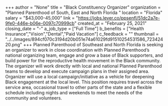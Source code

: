 +++
author = "None"
title = "Black Constituency Organizer"
organization = "Planned Parenthood of South, East and North Florida "
location = "Florida"
salary = "$43,000-45,000"
link = "https://jobs.lever.co/ppsenfl/51dc2a7e-9fe0-446e-b06e-0097c70999cb"
created_at = "February 25, 2021"
closing_date = "-"
a_job_type = ["Full Time"]
b_benefits = ["Health Insurance","Vision","Dental","Paid Vacation"]
c_feedback = ""
thumbnail = "../../images/894cf070c3194d20b051e74a61029fd91510254531586_72342420.png"
+++
Planned Parenthood of Southeast and North Florida is seeking an organizer to work in close coordination with Planned Parenthood’s national organizing team, engage and grow a base of Black supporters, and build power for the reproductive health movement in the Black community. The organizer will work directly with local and national Planned Parenthood teams to develop and execute campaign plans in their assigned area. Organizer will use a local campaign/initiative as a vehicle for deepening Black engagement at the local level. This position requires travel across the service area, occasional travel to other parts of the state and a flexible schedule including nights and weekends to meet the needs of the community and volunteers.